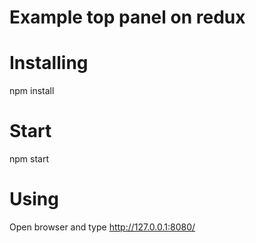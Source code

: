 # Example top panel on redux

# Installing
npm install

# Start
npm start

# Using
Open browser and type http://127.0.0.1:8080/
